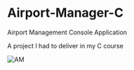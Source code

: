 # Airport-Manager-C
Airport Management Console Application

A project I had to deliver in my C course

![AM](https://user-images.githubusercontent.com/88583978/150575271-e2ea2d7f-b63b-4e61-b3b6-ea4c98948693.png)
